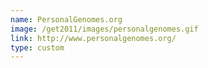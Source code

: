 ```yaml
---
name: PersonalGenomes.org
image: /get2011/images/personalgenomes.gif
link: http://www.personalgenomes.org/
type: custom
---
```

